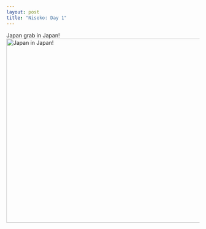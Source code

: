 ```yaml
--- 
layout: post
title: "Niseko: Day 1"
---
```

<p>Japan grab in Japan!<br />
<a href="http://gallery.andrewloe.com/Snowboarding/2009-03-24/"><img src="http://gallery.andrewloe.com/Snowboarding/2009-03-24/KIF2714/823328411_pJQTK-L.jpg" height="480" width="640" alt="Japan in Japan!" /></a></p>
